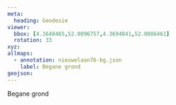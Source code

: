 ```yaml
---
meta:
  heading: Geodesie
viewer:
  bbox: [4.3648465,52.0096757,4.3694841,52.0086461]
  rotation: 33
xyz:
allmaps:
  - annotation: nieuwelaan76-bg.json
    label: Begane grond
geojson:
---
```

Begane grond
